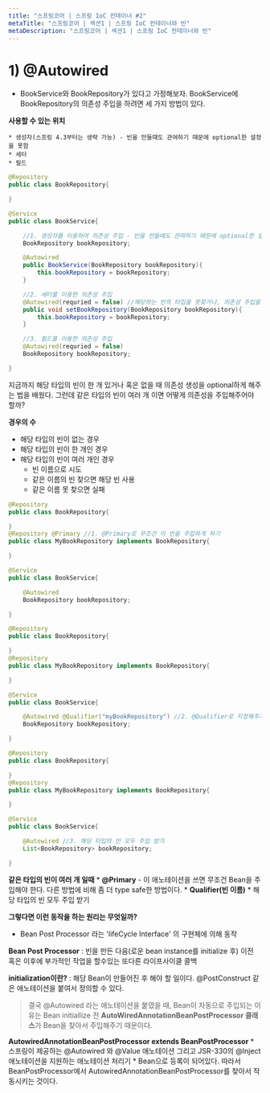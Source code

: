 ```yaml
---
title: "스프링코어 | 스프링 IoC 컨테이너 #2"
metaTitle: "스프링코어 | 섹션1 | 스프링 IoC 컨테이너와 빈"
metaDescription: "스프링코어 | 섹션1 | 스프링 IoC 컨테이너와 빈"
---
```


# 1) @Autowired

* BookService와 BookRepository가 있다고 가정해보자. BookService에 BookRepository의 의존성 주입을 하려면 세 가지 방법이 있다.

**사용할 수 있는 위치**


    * 생성자(스프링 4.3부터는 생략 가능) - 빈을 만들때도 관여하기 때문에 optional한 설정을 못함
    * 세터
    * 필드


```java
@Repository
public class BookRepository{

}

@Service
public class BookService{

    //1. 생성자를 이용하여 의존성 주입 - 빈을 만들때도 관여하기 때문에 optional한 설정을 못함
    BookRepository bookRepository;

    @Autowired
    public BookService(BookRepository bookRepository){
        this.bookRepository = bookRepository;
    }

    //2. 세터를 이용한 의존성 주입
    @Autowired(requried = false) //해당하는 빈의 타입을 못찾거나, 의존성 주입을 할 수 없는 경우에는 애플리케이션 구동이 제대로 되지 않음. 그럴때 optional로 설정을 해줌.
    public void setBookRepository(BookRepository bookRepository){
        this.bookRepository = bookRepository;
    }

    //3. 필드를 이용한 의존성 주입
    @Autowired(requried = false)
    BookRepository bookRepository;

}
```

지금까지 해당 타입의 빈이 한 개 있거나 혹은 없을 때 의존성 생성을 optional하게 해주는 법을 배웠다. 그런데 같은 타입의 빈이 여러 개 이면 어떻게 의존성을 주입해주어야 할까?

**경우의 수**
* 해당 타입의 빈이 없는 경우
* 해당 타입의 빈이 한 개인 경우
* 해당 타입의 빈이 여러 개인 경우
    * 빈 이름으로 시도
    * 같은 이름의 빈 찾으면 해당 빈 사용
    * 같은 이름 못 찾으면 실패



```java
@Repository
public class BookRepository{

}
@Repository @Primary //1. @Primary로 무조건 이 빈을 주입하게 하기
public class MyBookRepository implements BookRepository{

}

@Service
public class BookService{

    @Autowired
    BookRepository bookRepository;

}
```

```java
@Repository
public class BookRepository{

}
@Repository
public class MyBookRepository implements BookRepository{

}

@Service
public class BookService{

    @Autowired @Qualifier("myBookRepository") //2. @Qualifier로 지정해주기
    BookRepository bookRepository;

}
```

```java
@Repository
public class BookRepository{

}
@Repository
public class MyBookRepository implements BookRepository{

}

@Service
public class BookService{

    @Autowired //3. 해당 타입의 빈 모두 주입 받기
    List<BookRepository> bookRepository;

}

```

**같은 타입의 빈이 여러 개 일때**
    * **@Primary** - 이 애노테이션을 쓰면 무조건  Bean을 주입해야 한다. 다른 방법에 비해 좀 더 type safe한 방법이다.
    * **Qualifier(빈 이름)**
    * 해당 타입의 빈 모두 주입 받기



**그렇다면 이런 동작을 하는 원리는 무엇일까?**
* Bean Post Processor 라는 'lifeCycle Interface' 의 구현체에 의해 동작



**Bean Post Processor**
: 빈을 만든 다음(로운 bean instance를 initialize  후) 이전 혹은 이후에 부가적인 작업을 할수있는 또다른 라이프사이클 콜백



**initialization이란?**
: 해당 Bean이 만들어진 후 해야 할 일이다. @PostConstruct 같은 애노테이션을 붙여서 정의할 수 있다.



>결국 @Autowired 라는 애노테이션을 붙였을 때, Bean이 자동으로 주입되는 이유는
>Bean initiallize 전 **AutoWiredAnnotationBeanPostProcessor 클래스**가 Bean을 찾아서 주입해주기 때문이다.



**AutowiredAnnotationBeanPostProcessor extends BeanPostProcessor**
    * 스프링이 제공하는 @Autowired 와 @Value 애노테이션 그리고 JSR-330의 @Inject 애노테이션을 지원하는 애노테이션 처리기
    * Bean으로 등록이 되어있다. 따라서 BeanPostProcessor에서 AutowiredAnnotationBeanPostProcessor를 찾아서 작동시키는 것이다.


